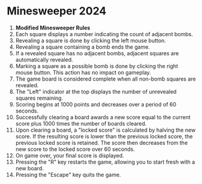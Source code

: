 # Minesweeper 2024

1. **Modified Minesweeper Rules**
2. Each square displays a number indicating the count of adjacent bombs.
3. Revealing a square is done by clicking the left mouse button.
4. Revealing a square containing a bomb ends the game.
5. If a revealed square has no adjacent bombs, adjacent squares are automatically revealed.
6. Marking a square as a possible bomb is done by clicking the right mouse button. This action has no impact on gameplay.
7. The game board is considered complete when all non-bomb squares are revealed.
8. The "Left" indicator at the top displays the number of unrevealed squares remaining.
9. Scoring begins at 1000 points and decreases over a period of 60 seconds.
10. Successfully clearing a board awards a new score equal to the current score plus 1000 times the number of boards cleared.
11. Upon clearing a board, a "locked score" is calculated by halving the new score. If the resulting score is lower than the previous locked score, the previous locked score is retained. The score then decreases from the new score to the locked score over 60 seconds.
12. On game over, your final score is displayed.
13. Pressing the "R" key restarts the game, allowing you to start fresh with a new board.
14. Pressing the "Escape" key quits the game.
